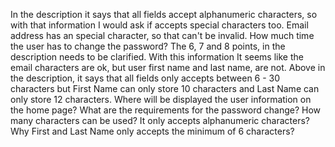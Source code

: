  In the description it says that all fields accept alphanumeric characters, so with that information I would ask if accepts special characters too. Email address has an special character, so that can't be invalid.
How much time the user has to change the password?
The 6, 7 and 8 points, in the description needs to be clarified. With this information It seems like the email characters are ok, but user first name and last name, are not. Above in the description, it says  that all fields only accepts between 6 - 30 characters but First Name can only store 10 characters and Last Name can only store 12 characters.
Where will be displayed the user information on the home page?
What are the requirements for the password change? How many characters can be used? It only accepts alphanumeric characters?
Why First and Last Name only accepts the minimum of 6 characters?
